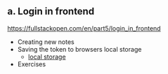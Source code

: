 ## a. Login in frontend
https://fullstackopen.com/en/part5/login_in_frontend

- Creating new notes
- Saving the token to browsers local storage
  - [local storage](https://developer.mozilla.org/en-US/docs/Web/API/Storage)
- Exercises
